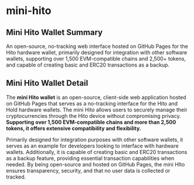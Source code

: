# mini-hito

## Mini Hito Wallet Summary
An open-source, no-tracking web interface hosted on GitHub Pages for the Hito hardware wallet, primarily designed for integration with other software wallets, supporting over 1,500 EVM-compatible chains and 2,500+ tokens, and capable of creating basic and ERC20 transactions as a backup.

## Mini Hito Wallet Detail
The **mini Hito wallet** is an open-source, client-side web application hosted on GitHub Pages that serves as a no-tracking interface for the Hito and Hold hardware wallets. The mini Hito allows users to securely manage their cryptocurrencies through the Hito device without compromising privacy. **Supporting over 1,500 EVM-compatible chains and more than 2,500 tokens, it offers extensive compatibility and flexibility.**

Primarily designed for integration purposes with other software wallets, it serves as an example for developers looking to interface with hardware wallets. Additionally, it is capable of creating basic and ERC20 transactions as a backup feature, providing essential transaction capabilities when needed. By being open-source and hosted on GitHub Pages, the mini HIto ensures transparency, security, and that no user data is collected or tracked.
